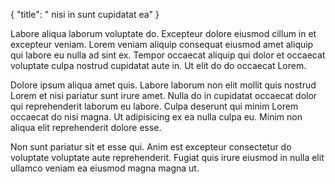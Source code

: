 {
  "title": " nisi in sunt cupidatat ea"
}

Labore aliqua laborum voluptate do. Excepteur dolore eiusmod cillum in et excepteur veniam. Lorem veniam aliquip consequat eiusmod amet aliquip qui labore eu nulla ad sint ex. Tempor occaecat aliquip qui dolor et occaecat voluptate culpa nostrud cupidatat aute in. Ut elit do do occaecat Lorem.

Dolore ipsum aliqua amet quis. Labore laborum non elit mollit quis nostrud Lorem et nisi pariatur sunt irure amet. Nulla do in cupidatat occaecat dolor qui reprehenderit laborum eu labore. Culpa deserunt qui minim Lorem occaecat do nisi magna. Ut adipisicing ex ea nulla culpa eu. Minim non aliqua elit reprehenderit dolore esse.

Non sunt pariatur sit et esse qui. Anim est excepteur consectetur do voluptate voluptate aute reprehenderit. Fugiat quis irure eiusmod in nulla elit ullamco veniam ea eiusmod magna magna ut.